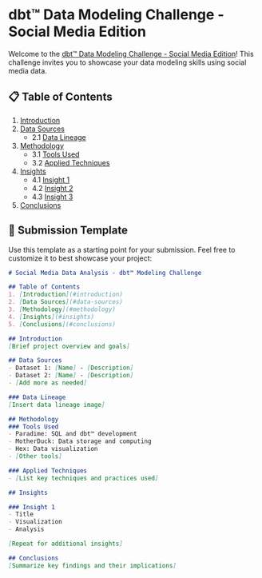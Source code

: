 # dbt™ Data Modeling Challenge - Social Media Edition

Welcome to the [dbt™ Data Modeling Challenge - Social Media Edition](https://www.paradime.io/dbt-data-modeling-challenge)! This challenge invites you to showcase your data modeling skills using social media data.

## 📋 Table of Contents

1. [Introduction](#introduction)
2. [Data Sources](#data-sources)
   - 2.1 [Data Lineage](#data-lineage)
3. [Methodology](#methodology)
   - 3.1 [Tools Used](#tools-used)
   - 3.2 [Applied Techniques](#applied-techniques)
4. [Insights](#insights)
   - 4.1 [Insight 1](#insight-1)
   - 4.2 [Insight 2](#insight-2)
   - 4.3 [Insight 3](#insight-3)
5. [Conclusions](#conclusions)


## 📝 Submission Template

Use this template as a starting point for your submission. Feel free to customize it to best showcase your project:

```markdown
# Social Media Data Analysis - dbt™ Modeling Challenge

## Table of Contents
1. [Introduction](#introduction)
2. [Data Sources](#data-sources)
3. [Methodology](#methodology)
4. [Insights](#insights)
5. [Conclusions](#conclusions)

## Introduction
[Brief project overview and goals]

## Data Sources
- Dataset 1: [Name] - [Description]
- Dataset 2: [Name] - [Description]
- [Add more as needed]

### Data Lineage
[Insert data lineage image]

## Methodology
### Tools Used
- Paradime: SQL and dbt™ development
- MotherDuck: Data storage and computing
- Hex: Data visualization
- [Other tools]

### Applied Techniques
- [List key techniques and practices used]

## Insights

### Insight 1
- Title
- Visualization
- Analysis

[Repeat for additional insights]

## Conclusions
[Summarize key findings and their implications]
